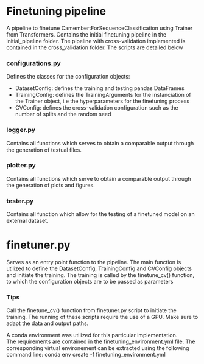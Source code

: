 # Finetuning pipeline
A pipeline to finetune CamembertForSequenceClassification using Trainer from Transformers.
Contains the initial finetuning pipeline in the initial_pipeline folder.
The pipeline with cross-validation implemented is contained in the cross_validation folder. The scripts are detailed below

### configurations.py
Defines the classes for the configuration objects:
- DatasetConfig: defines the training and testing pandas DataFrames
- TrainingConfig: defines the TrainingArguments for the instanciation of the Trainer object, i.e the hyperparameters for the finetuning process
- CVConfig: defines the cross-validation configuration such as the number of splits and the random seed

### logger.py
Contains all functions which serves to obtain a comparable output through the generation of textual files.

### plotter.py
Contains all functions which serve to obtain a comparable output through the generation of plots and figures.

### tester.py
Contains all function which allow for the testing of a finetuned model on an external dataset.

# finetuner.py
Serves as an entry point function to the pipeline. The main function is utilized to define the DatasetConfig, TrainingConfig and CVConfig objects and initiate the training.
The training is called by the finetune_cv() function, to which the configuration objects are to be passed as parameters


### **Tips**
Call the finetune_cv() function from finetuner.py script to initiate the training.
The running of these scripts require the use of a GPU.
Make sure to adapt the data and output paths.

A conda environment was utilized for this particular implementation.    
The requirements are contained in the finetuning_environment.yml file.
The corresponding virtual environement can be extracted using the following command line:
conda env create -f finetuning_environment.yml